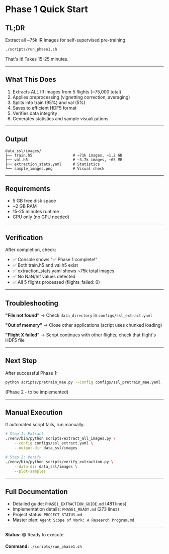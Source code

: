 # Phase 1 Quick Start

## TL;DR

Extract all ~75k IR images for self-supervised pre-training:

```bash
./scripts/run_phase1.sh
```

That's it! Takes 15-25 minutes.

---

## What This Does

1. Extracts ALL IR images from 5 flights (~75,000 total)
2. Applies preprocessing (vignetting correction, averaging)
3. Splits into train (95%) and val (5%)
4. Saves to efficient HDF5 format
5. Verifies data integrity
6. Generates statistics and sample visualizations

---

## Output

```
data_ssl/images/
├── train.h5                  # ~71k images, ~1.2 GB
├── val.h5                    # ~3.7k images, ~65 MB
├── extraction_stats.yaml     # Statistics
└── sample_images.png         # Visual check
```

---

## Requirements

- 5 GB free disk space
- ~2 GB RAM
- 15-25 minutes runtime
- CPU only (no GPU needed)

---

## Verification

After completion, check:

- ✅ Console shows "✅ Phase 1 complete!"
- ✅ Both train.h5 and val.h5 exist
- ✅ extraction_stats.yaml shows ~75k total images
- ✅ No NaN/Inf values detected
- ✅ All 5 flights processed (flights_failed: 0)

---

## Troubleshooting

**"File not found"**
→ Check `data_directory` in `configs/ssl_extract.yaml`

**"Out of memory"**
→ Close other applications (script uses chunked loading)

**"Flight X failed"**
→ Script continues with other flights; check that flight's HDF5 file

---

## Next Step

After successful Phase 1:

```bash
python scripts/pretrain_mae.py --config configs/ssl_pretrain_mae.yaml
```

(Phase 2 - to be implemented)

---

## Manual Execution

If automated script fails, run manually:

```bash
# Step 1: Extract
./venv/bin/python scripts/extract_all_images.py \
    --config configs/ssl_extract.yaml \
    --output-dir data_ssl/images

# Step 2: Verify
./venv/bin/python scripts/verify_extraction.py \
    --data-dir data_ssl/images \
    --plot-samples
```

---

## Full Documentation

- Detailed guide: `PHASE1_EXTRACTION_GUIDE.md` (481 lines)
- Implementation details: `PHASE1_READY.md` (273 lines)
- Project status: `PROJECT_STATUS.md`
- Master plan: `Agent Scope of Work: A Research Program.md`

---

**Status:** 🟢 Ready to execute

**Command:** `./scripts/run_phase1.sh`
